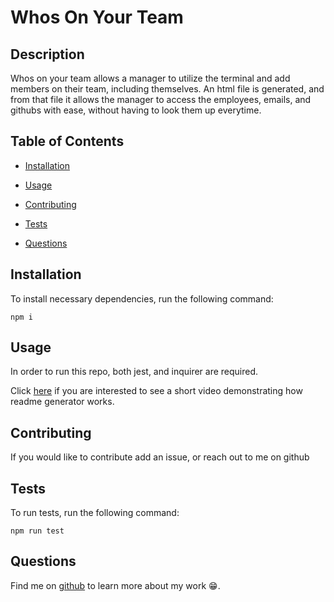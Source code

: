 
  # Whos On Your Team

  
  

  ## Description

  Whos on your team allows a manager to utilize the terminal and add members on their team, including themselves. An html file is generated, and from that file it allows the manager to access the employees, emails, and githubs with ease, without having to look them up everytime. 
  
  ## Table of Contents
  

  * [Installation](#installation)
  
  * [Usage](#usage)

  

  * [Contributing](#contributing)

  * [Tests](#tests)

  * [Questions](#questions)

  ## Installation

  To install necessary dependencies, run the following command:

  ~~~
  npm i
  ~~~

  ## Usage

  In order to run this repo, both jest, and inquirer are required. 

  Click <a href="https://drive.google.com/file/d/1-GGcuML05i-Z4ELxQPUSSg6e9BJ15vh4/view" target="_blank">here</a> if you are interested to see a short video demonstrating how readme generator works.


  ## Contributing

  If you would like to contribute add an issue, or reach out to me on github

  ## Tests

  To run tests, run the following command:

  ~~~
  npm run test
  ~~~

  ## Questions

  Find me on <a href="https://github.com/Morgan1317" target="_blank">github</a> to learn more about my work  😁.
